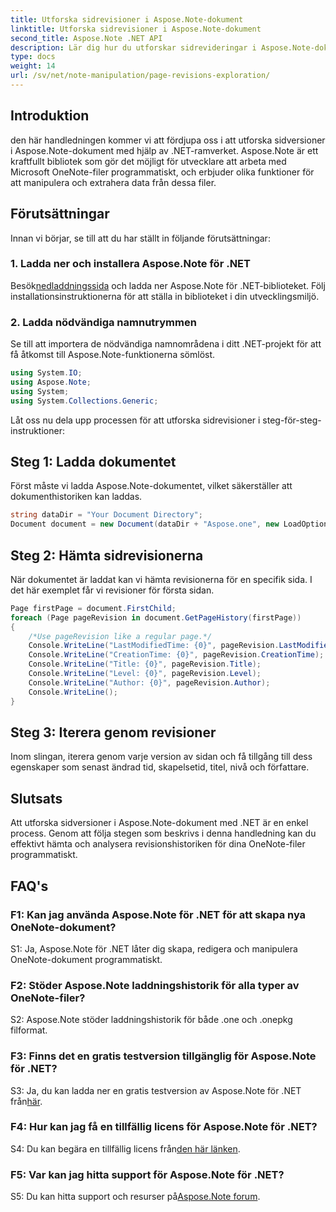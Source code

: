 ```yaml
---
title: Utforska sidrevisioner i Aspose.Note-dokument
linktitle: Utforska sidrevisioner i Aspose.Note-dokument
second_title: Aspose.Note .NET API
description: Lär dig hur du utforskar sidrevideringar i Aspose.Note-dokument med hjälp av .NET-ramverket med steg-för-steg-vägledning.
type: docs
weight: 14
url: /sv/net/note-manipulation/page-revisions-exploration/
---
```

## Introduktion

den här handledningen kommer vi att fördjupa oss i att utforska sidversioner i Aspose.Note-dokument med hjälp av .NET-ramverket. Aspose.Note är ett kraftfullt bibliotek som gör det möjligt för utvecklare att arbeta med Microsoft OneNote-filer programmatiskt, och erbjuder olika funktioner för att manipulera och extrahera data från dessa filer.

## Förutsättningar

Innan vi börjar, se till att du har ställt in följande förutsättningar:

### 1. Ladda ner och installera Aspose.Note för .NET

 Besök[nedladdningssida](https://releases.aspose.com/note/net/) och ladda ner Aspose.Note för .NET-biblioteket. Följ installationsinstruktionerna för att ställa in biblioteket i din utvecklingsmiljö.

### 2. Ladda nödvändiga namnutrymmen

Se till att importera de nödvändiga namnområdena i ditt .NET-projekt för att få åtkomst till Aspose.Note-funktionerna sömlöst.

```csharp
using System.IO;
using Aspose.Note;
using System;
using System.Collections.Generic;
```

Låt oss nu dela upp processen för att utforska sidrevisioner i steg-för-steg-instruktioner:

## Steg 1: Ladda dokumentet

Först måste vi ladda Aspose.Note-dokumentet, vilket säkerställer att dokumenthistoriken kan laddas.

```csharp
string dataDir = "Your Document Directory";
Document document = new Document(dataDir + "Aspose.one", new LoadOptions { LoadHistory = true });
```

## Steg 2: Hämta sidrevisionerna

När dokumentet är laddat kan vi hämta revisionerna för en specifik sida. I det här exemplet får vi revisioner för första sidan.

```csharp
Page firstPage = document.FirstChild;
foreach (Page pageRevision in document.GetPageHistory(firstPage))
{
    /*Use pageRevision like a regular page.*/
    Console.WriteLine("LastModifiedTime: {0}", pageRevision.LastModifiedTime);
    Console.WriteLine("CreationTime: {0}", pageRevision.CreationTime);
    Console.WriteLine("Title: {0}", pageRevision.Title);
    Console.WriteLine("Level: {0}", pageRevision.Level);
    Console.WriteLine("Author: {0}", pageRevision.Author);
    Console.WriteLine();
}
```

## Steg 3: Iterera genom revisioner

Inom slingan, iterera genom varje version av sidan och få tillgång till dess egenskaper som senast ändrad tid, skapelsetid, titel, nivå och författare.

## Slutsats

Att utforska sidversioner i Aspose.Note-dokument med .NET är en enkel process. Genom att följa stegen som beskrivs i denna handledning kan du effektivt hämta och analysera revisionshistoriken för dina OneNote-filer programmatiskt.

## FAQ's

### F1: Kan jag använda Aspose.Note för .NET för att skapa nya OneNote-dokument?

S1: Ja, Aspose.Note för .NET låter dig skapa, redigera och manipulera OneNote-dokument programmatiskt.

### F2: Stöder Aspose.Note laddningshistorik för alla typer av OneNote-filer?

S2: Aspose.Note stöder laddningshistorik för både .one och .onepkg filformat.

### F3: Finns det en gratis testversion tillgänglig för Aspose.Note för .NET?

S3: Ja, du kan ladda ner en gratis testversion av Aspose.Note för .NET från[här](https://releases.aspose.com/).

### F4: Hur kan jag få en tillfällig licens för Aspose.Note för .NET?

 S4: Du kan begära en tillfällig licens från[den här länken](https://purchase.aspose.com/temporary-license/).

### F5: Var kan jag hitta support för Aspose.Note för .NET?

 S5: Du kan hitta support och resurser på[Aspose.Note forum](https://forum.aspose.com/c/note/28).